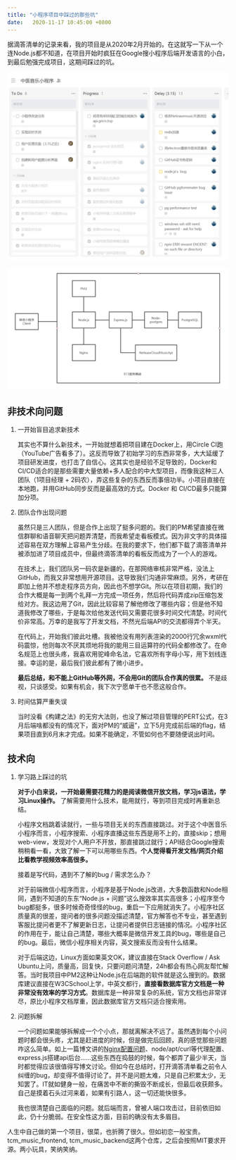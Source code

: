 ```yaml
---
title: "小程序项目中踩过的那些坑"
date:   2020-11-17 10:45:00 +0800
---
```


据滴答清单的记录来看，我的项目是从2020年2月开始的。在这就写一下从一个连Node.js都不知道，在项目开始时疯狂在Google搜小程序后端开发语言的小白，到最后勉强完成项目，这期间踩过的坑。

![滴答清单小程序项目页面](/images/posts/dida365_tcmmusic_project_page.jpg)

![后端大致逻辑](/images/posts/tcm_music_miniprogram_backend_setting.jpg)

## 非技术向问题

1. 一开始盲目追求新技术
    
    其实也不算什么新技术，一开始就想着把项目建在Docker上，用Circle CI跑（YouTube广告看多了）。这反而导致了初始学习的东西非常多，大大延缓了项目研发进度，也打击了自信心。这其实也是经验不足导致的，Docker和CI/CD适合的是那些需要大量依赖+多人配合的中大型项目，而像我这种三人团队（1项目经理 + 2码农），弄这些复杂的东西反而事倍功半。小项目直接在本地跑，并用GitHub同步反而是最高效的方式。Docker 和 CI/CD最多只能算加分项。

2. 团队合作出现问题
   
   虽然只是三人团队，但是合作上出现了挺多问题的。我们的PM希望直接在微信群聊和语音聊天把问题弄清楚，而我希望走看板模式。因为非文字的具体描述容易在双方理解上容易产生分歧。在我的要求下，他们都下载了滴答清单并被添加进了项目成员中，但最终滴答清单的看板反而成为了一个人的游戏。
   
   在技术上，我们团队另一码农是新疆的，在那网络审核非常严格，没法上GitHub，而我又非常想用开源项目。这导致我们沟通非常麻烦。另外，考研在即加上他并不想走程序员方向，因此也不想学Git。所以在项目初期，我们的合作大概是每一到两个礼拜一方完成一项任务，然后将代码弄成zip压缩包发给对方。我这边用了Git，因此比较容易了解他修改了哪些内容；但是他不知道我修改了哪些，于是每次给他发送代码又需要花很多时间交代清楚。时间代价非常高。万幸的是我写了开发文档，不然光后端API的交流都得弄个半天。

   在代码上，开始我们彼此吐槽。我被他没有用列表渲染的2000行冗余wxml代码震惊，他则每次不厌其烦地将我的能用三目运算符的代码全都修改了。在命名规范上也很头疼，我喜欢用驼峰命名法，它喜欢所有字母小写，用下划线连接。幸运的是，最后我们彼此都有了微小进步。

   **最后总结，和不能上GitHub等外网，不会用Git的团队合作真的很累。** 不是歧视，只谈感受。如果有机会，我下次宁愿单干也不愿这般合作。

3. 时间估算严重失误

    当时没看《构建之法》的无穷大法则，也没了解过项目管理的PERT公式，在3月后端啥都没有的情况下，面对PM的“威逼”，立下5月完成前后端的flag，结果项目直到6月末才完成。如果不能确定，不管如何也不要随便说出时间。

## 技术向

1. 学习路上踩过的坑
   
    **对于小白来说，一开始最需要花精力的是阅读微信开放文档，学习js语法，学习Linux操作。** 了解需要用什么技术，能用就行，等到项目完成时再重新总结。
    
    小程序文档跳着读就行，一些与项目无关的东西直接跳过。对于这个中医音乐小程序而言，小程序搜索、小程序直播这些东西是用不上的，直接skip；想用web-view，发现对个人用户不开放，那直接跳过就行；API结合Google搜索稍稍看一看，大致了解一下可以用哪些东西。**个人觉得看开发文档/网页介绍比看教学视频效率高很多。**

    接着是写代码，遇到不了解的bug / 需求怎么办？
    
    对于前端微信小程序而言，小程序是基于Node.js改进，大多数函数和Node相同，遇到不知道的东东“Node.js + 问题”这么搜效率其实高很多；小程序至今bug都挺多，很多时候奇奇怪怪的bug，重启一下应用就消失了。小程序社区质量真的很差，提问者的很多问题没描述清楚，官方解答也不专业，甚至遇到客服比提问者更不了解更新日志，让提问者提供日志链接的情况。小程序社区的作用在于，能让自己清楚，哪些大概率是微信开发工具的bug，哪些是自己的bug。最后，微信小程序相关内容，英文搜索反而没有什么结果。

    对于后端这边，Linux方面如果英文OK，建议直接在Stack Overflow / Ask Ubuntu上问，质量高，回复快，只要问题问清楚，24h都会有热心网友帮忙解答。当时我项目中PM2这种让Node.js在后端跑的软件就是这么搜到的。数据库建议直接在W3CSchool上学，中英文都行，**直接看数据库官方文档是一种非常没有效率的学习方式**。数据库是一种非常复杂的系统，官方文档也非常详尽，原比小程序文档厚重，因此数据库官方文档只适合搜索用。

2. 问题拆解

    一个问题如果能够拆解成一个个小点，那就离解决不远了。虽然遇到每个小问题时都会很头疼，尤其是赶进度的时候，但是做完后回顾，真的感觉那些问题咋这么简单。如上一篇博文讲的[Nginx配置问题](/_posts/2020-02-07-nginx_config_ssl.md)、node/apt/curl等代理配置、express.js搭建api后台……这些东西在捣鼓的时候，每个都弄了最少半天，当时都觉得应该很值得写博文讨论。但如今在总结时，打开滴答清单看之前令人纠缠的bug，却变得不值得讨论了。并不是问题太难，只是自己积累太少，无知罢了。IT就如健身一般，在痛苦中不断的撕毁不断成长，但最后收获颇多。自己是摸着石头过河来着，如果有引路人，这一切还能快很多。

    我也很清楚自己面临的问题。就后端而言，曾被人端口攻击过，目前依旧如此，仍十分脆弱。在安全性这方面，目前的确没有太多眉目。

人生中自己做的第一个项目，很菜，也折腾了很久。但如初恋一般宝贵。tcm_music_frontend, tcm_music_backend这两个仓库，之后会按照MIT要求开源。两小玩具，笑纳笑纳。

